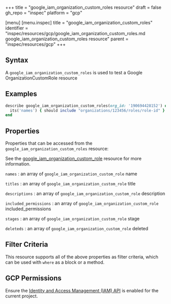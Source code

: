 +++
title = "google_iam_organization_custom_roles resource"
draft = false
gh_repo = "inspec"
platform = "gcp"

[menu]
  [menu.inspec]
    title = "google_iam_organization_custom_roles"
    identifier = "inspec/resources/gcp/google_iam_organization_custom_roles.md google_iam_organization_custom_roles resource"
    parent = "inspec/resources/gcp"
+++

## Syntax

A `google_iam_organization_custom_roles` is used to test a Google OrganizationCustomRole resource

## Examples

```ruby
describe google_iam_organization_custom_roles(org_id: '190694428152') do
  its('names') { should include "organizations/123456/roles/role-id" }
end
```

## Properties

Properties that can be accessed from the `google_iam_organization_custom_roles` resource:

See the [google_iam_organization_custom_role](/inspec/resources/google_iam_organization_custom_role/#properties) resource for more information.

`names`
: an array of `google_iam_organization_custom_role` name

`titles`
: an array of `google_iam_organization_custom_role` title

`descriptions`
: an array of `google_iam_organization_custom_role` description

`included_permissions`
: an array of `google_iam_organization_custom_role` included_permissions

`stages`
: an array of `google_iam_organization_custom_role` stage

`deleteds`
: an array of `google_iam_organization_custom_role` deleted

## Filter Criteria

This resource supports all of the above properties as filter criteria, which can be used
with `where` as a block or a method.

## GCP Permissions

Ensure the [Identity and Access Management (IAM) API](https://console.cloud.google.com/apis/library/iam.googleapis.com/) is enabled for the current project.
